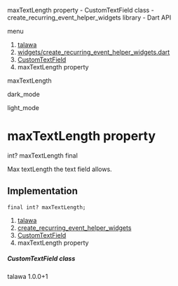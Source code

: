 




maxTextLength property - CustomTextField class - create\_recurring\_event\_helper\_widgets library - Dart API







menu

1. [talawa](../../index.html)
2. [widgets/create\_recurring\_event\_helper\_widgets.dart](../../widgets_create_recurring_event_helper_widgets/widgets_create_recurring_event_helper_widgets-library.html)
3. [CustomTextField](../../widgets_create_recurring_event_helper_widgets/CustomTextField-class.html)
4. maxTextLength property

maxTextLength


dark\_mode

light\_mode




# maxTextLength property


int?
maxTextLength
final

Max textLength the text field allows.


## Implementation

```
final int? maxTextLength;
```

 


1. [talawa](../../index.html)
2. [create\_recurring\_event\_helper\_widgets](../../widgets_create_recurring_event_helper_widgets/widgets_create_recurring_event_helper_widgets-library.html)
3. [CustomTextField](../../widgets_create_recurring_event_helper_widgets/CustomTextField-class.html)
4. maxTextLength property

##### CustomTextField class





talawa
1.0.0+1






